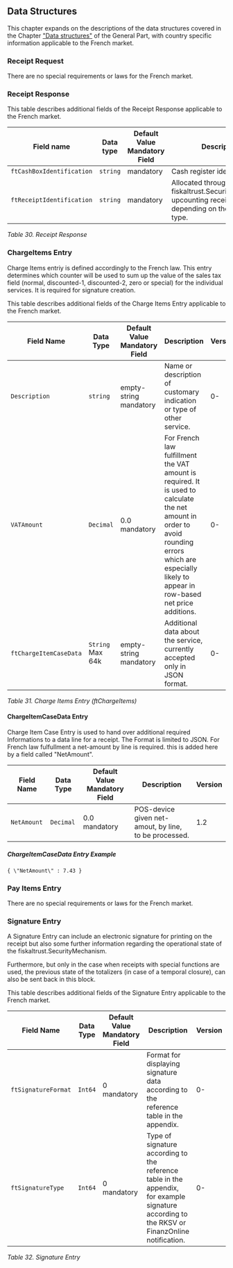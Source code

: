 ## Data Structures

This chapter expands on the descriptions of the data structures covered in the Chapter ["Data structures"](../../general/data-structures/data-structures.md) of the General Part, with country specific information applicable to the French market.

### Receipt Request

There are no special requirements or laws for the French market.

### Receipt Response

This table describes additional fields of the Receipt Response applicable to the French market.

| Field name                | Data type | Default Value Mandatory Field | Description                                                                                              | Version |
|---------------------------|-----------|-------------------------------|----------------------------------------------------------------------------------------------------------|---------|
| `ftCashBoxIdentification` | `string`  | mandatory                     | Cash register identification.                                                                            | 0-      |
| `ftReceiptIdentification` | `string`  | mandatory                     | Allocated through fiskaltrust.SecurityMechanism upcounting receipt number depending on the receipt type. | 0-      |

<span id="_Toc527986682" class="anchor"></span>*Table 30. Receipt Response*

### ChargeItems Entry

Charge Items entriy is defined accordingly to the French law. This entry determines which counter will be used to sum up the value of the sales tax field (normal, discounted-1, discounted-2, zero or special) for the individual services. It is required for signature creation.

This table describes additional fields of the Charge Items Entry applicable to the French market.

| **Field Name** | **Data Type** | **Default Value Mandatory Field** | **Description**                                                       | **Version** |
|----------------|---------------|-----------------------------------|-----------------------------------------------------------------------|-------------|
| `Description`  | `string`      | empty-string<br />mandatory       | Name or description of customary indication or type of other service. | 0-          |
| `VATAmount`            | `Decimal`            | 0.0<br />mandatory                           | For French law fulfillment the VAT amount is required. It is used to calculate the net amount in order to avoid rounding errors which are especially likely to appear in row-based net price additions. | 0-          |
| `ftChargeItemCaseData` | `String`<br />Max 64k | empty-string<br />mandatory                  | Additional data about the service, currently accepted only in JSON format.                                                                                                           | 0-          |

<span id="_Toc527986683" class="anchor"></span>*Table 31. Charge Items Entry (ftChargeItems)*

#### ChargeItemCaseData Entry

Charge Item Case Entry is used to hand over additional required Informations to a data line for a receipt.
The Format is limited to JSON.
For French law fulfullment a net-amount by line is required. this is added here by a field called "NetAmount".

| **Field Name** | **Data Type** | **Default Value Mandatory Field** | **Description**                                                       | **Version** |
|----------------|---------------|-----------------------------------|-----------------------------------------------------------------------|-------------|
| `NetAmount` | `Decimal` | 0.0<br /> mandatory | POS-device given net-amout, by line, to be processed. | 1.2 |

##### ChargeItemCaseData Entry Example

`{
   \"NetAmount\" : 7.43
}`


### Pay Items Entry

There are no special requirements or laws for the French market.

### Signature Entry

A Signature Entry can include an electronic signature for printing on the receipt but also some further information regarding the operational state of the fiskaltrust.SecurityMechanism.

Furthermore, but only in the case when receipts with special functions are used, the previous state of the totalizers (in case of a temporal closure), can also be sent back in this block.

This table describes additional fields of the Signature Entry applicable to the French market.

| **Field Name**      | **Data Type** | **Default Value**<br />**Mandatory Field** | **Description**                                                                                                                                                                       | **Version** |
|---------------------|---------------|--------------------------------------------|---------------------------------------------------------------------------------------------------------------------------------------------------------------------------------------|-------------|
| `ftSignatureFormat` | `Int64`       | 0<br />mandatory                           | Format for displaying signature data according to the reference table in the appendix.                                                        | 0-          |
| `ftSignatureType`   | `Int64`       | 0<br />mandatory                           | Type of signature according to the reference table in the appendix, for example signature according to the RKSV or FinanzOnline notification. | 0-          |

<span id="_Toc527986684" class="anchor"></span>*Table 32. Signature Entry*
